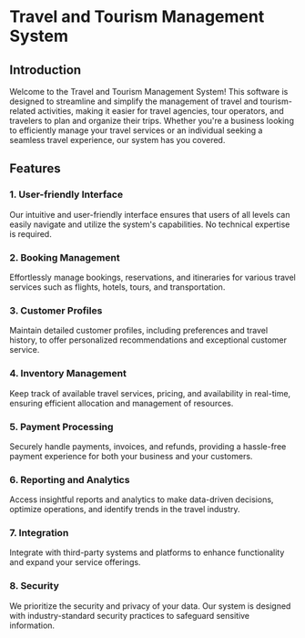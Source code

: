 # Travel and Tourism Management System

## Introduction

Welcome to the Travel and Tourism Management System! This software is designed to streamline and simplify the management of travel and tourism-related activities, making it easier for travel agencies, tour operators, and travelers to plan and organize their trips. Whether you're a business looking to efficiently manage your travel services or an individual seeking a seamless travel experience, our system has you covered.

## Features

### 1. User-friendly Interface

Our intuitive and user-friendly interface ensures that users of all levels can easily navigate and utilize the system's capabilities. No technical expertise is required.

### 2. Booking Management

Effortlessly manage bookings, reservations, and itineraries for various travel services such as flights, hotels, tours, and transportation.

### 3. Customer Profiles

Maintain detailed customer profiles, including preferences and travel history, to offer personalized recommendations and exceptional customer service.

### 4. Inventory Management

Keep track of available travel services, pricing, and availability in real-time, ensuring efficient allocation and management of resources.

### 5. Payment Processing

Securely handle payments, invoices, and refunds, providing a hassle-free payment experience for both your business and your customers.

### 6. Reporting and Analytics

Access insightful reports and analytics to make data-driven decisions, optimize operations, and identify trends in the travel industry.

### 7. Integration

Integrate with third-party systems and platforms to enhance functionality and expand your service offerings.

### 8. Security

We prioritize the security and privacy of your data. Our system is designed with industry-standard security practices to safeguard sensitive information.
